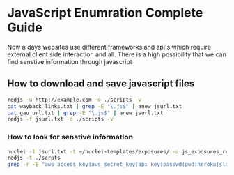 # JavaScript Enumration Complete Guide
Now a days websites use different frameworks and api's which require external client side interaction and all. There is a high possibility that we can find senstive information through javascript

## How to download and save javascript files
```bash
redjs -u http://example.com -o ./scripts -v
cat wayback_links.txt | grep -E "\.js$" | anew jsurl.txt
cat gau_url.txt | grep -E "\.js$" | anew jsurl.txt
redjs -f jsurl.txt -o ./scripts -v 
```

### How to look for senstive information 
```bash
nuclei -l jsurl.txt -t ~/nuclei-templates/exposures/ -o js_exposures_results.txt
redjs -t ./scrpts
grep -r -E "aws_access_key|aws_secret_key|api key|passwd|pwd|heroku|slack|firebase|swagger|aws_secret_key|aws key|password|ftp password|jdbc|db|sql|secret jet|config|admin|pwd|json|gcp|htaccess|.env|ssh key|.git|access key|secret token|oauth_token|oauth_token_secret" /path/to/directory/*.js

```
